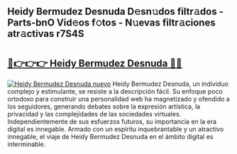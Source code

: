 ## Heidy Bermudez Desnuda D𝚎sn𝚞dos filtr𝚊dos - Parts-bnO Vid𝚎os f𝚘tos - N𝚞evas filtr𝚊ciones atr𝚊ctivas r7S4S

# <h2><a href="http://mb40w4s.tromn.icu/?c=Heidy+Bermudez+Desnuda">🔗👉👉👉 Heidy Bermudez Desnuda 🔗🔗</a></h2>

[![Heidy Bermudez Desnuda nuevo](https://i.imgur.com/pEAQMta.gif)](http://mb40w4s.tromn.icu/?c=Heidy+Bermudez+Desnuda)
Heidy Bermudez Desnuda, un individuo complejo y estimulante, se resiste a la descripción fácil. Su enfoque poco ortodoxo para construir una personalidad web ha magnetizado y ofendido a los seguidores, generando debates sobre la expresión artística, la privacidad y las complejidades de las sociedades virtuales. Independientemente de sus esfuerzos futuros, su importancia en la era digital es innegable. Armado con un espíritu inquebrantable y un atractivo innegable, el viaje de Heidy Bermudez Desnuda en el ámbito digital es interminable.
